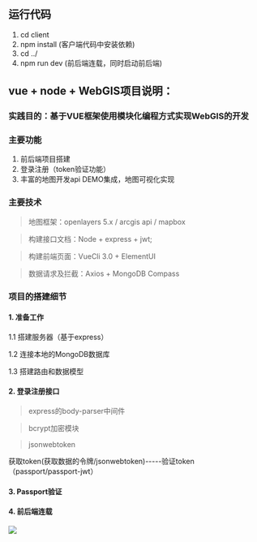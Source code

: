 ## 运行代码
1. cd client
2. npm install (客户端代码中安装依赖)
3. cd ../
4. npm run dev (前后端连载，同时启动前后端)


##  vue + node + WebGIS项目说明：

### 实践目的：基于VUE框架使用模块化编程方式实现WebGIS的开发

### 主要功能
1. 前后端项目搭建
2. 登录注册（token验证功能）
3. 丰富的地图开发api DEMO集成，地图可视化实现

### 主要技术

> 地图框架：openlayers 5.x / arcgis api / mapbox

> 构建接口文档：Node + express + jwt;

> 构建前端页面：VueCli 3.0 + ElementUI

> 数据请求及拦截：Axios + MongoDB Compass

### 项目的搭建细节

#### 1. 准备工作
1.1 搭建服务器（基于express）

1.2 连接本地的MongoDB数据库

1.3 搭建路由和数据模型

#### 2. 登录注册接口
> express的body-parser中间件

> bcrypt加密模块

> jsonwebtoken

获取token(获取数据的令牌/jsonwebtoken)-----验证token（passport/passport-jwt）


#### 3. Passport验证

#### 4. 前后端连载







![](https://github.com/snailgis/vue_webgis/blob/master/client/src/assets/demo1.png)
